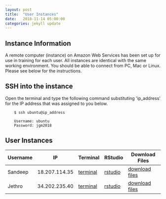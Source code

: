 ```yaml
---
layout: post
title:  "User Instances"
date:   2018-11-14 05:00:00
categories: jekyll update
---
```


## Instance Information

A remote computer (instance) on Amazon Web Services has been set up for use in training for each user. All instances are identical with the same working environment. You should be able to connect from PC, Mac or Linux. Please see below for the instructions.

## SSH into the instance

Open the terminal and type the following command substituting 'ip_address' for the IP address that was assigned to you below.

        $ ssh ubuntu@ip_address

        Username: ubuntu
        Password: jgm2018


## User Instances

Username  |  IP             |  Terminal                                                                      |  RStudio                                                          |  Download Files
----------|-----------------|--------------------------------------------------------------------------------|-------------------------------------------------------------------|-------------------------------------------------------------------
Sandeep   |  18.207.114.35  |  <a href='http://18.207.114.35:8888/terminals/1' target='_blank'>terminal</a>  |  <a href='http://18.207.114.35:8787' target='_blank'>rstudio</a>  |  <a href='http://18.207.114.35' target='_blank'>download files</a>
Jethro    |  34.202.235.40  |  <a href='http://34.202.235.40:8888/terminals/1' target='_blank'>terminal</a>  |  <a href='http://34.202.235.40:8787' target='_blank'>rstudio</a>  |  <a href='http://34.202.235.40' target='_blank'>download files</a>


